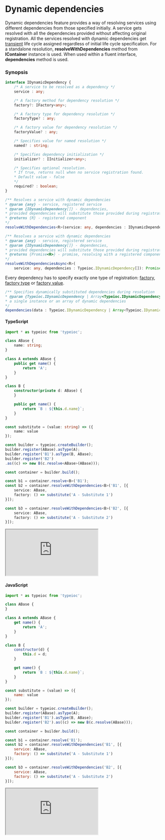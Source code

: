 # Dynamic dependencies

Dynamic dependencies feature provides a way of resolving services using different dependencies from those specified initially. A service gets resolved with all the dependencies provided without affecting original registration. All the services resolved with dynamic dependencies get [transient](../life-cycle/transient.md) life cycle assigned regardless of initial life cycle specification. For a standalone resolution, **resolveWithDependencies** method from **IContainer** instance is used. When used within a fluent interface, **dependencies** method is used.

### Synopsis

```typescript
interface IDynamicDependency {
    /* A service to be resolved as a dependency */
    service : any;

    /* A factory method for dependency resolution */
    factory?: IFactory<any>;

    /* A factory type for dependency resolution */
    factoryType? : any;

    /* A factory value for dependency resolution */
    factoryValue? : any;

    /* Specifies value for named resolution */
    named? : string;

    /* Specifies dependency initialization */
    initializer? : IInitializer<any>;

    /* Specifies optional resolution.
    * If true, returns null when no service registration found.
    * Default value - false
    */
    required? : boolean;
}

/** Resolves a service with dynamic dependencies
* @param {any} - service, registered service
* @param {IDynamicDependency[]} - dependencies,
* provided dependencies will substitute those provided during registration.
* @returns {R} - registered component
*/
resolveWithDependencies<R>(service: any, dependencies : IDynamicDependency[])

/** Resolves a service with dynamic dependencies
* @param {any} - service, registered service
* @param {IDynamicDependency[]} - dependencies,
* provided dependencies will substitute those provided during registration.
* @returns {Promise<R>} - promise, resolving with a registered component
*/
resolveWithDependenciesAsync<R>(
    service: any, dependencies : Typeioc.IDynamicDependency[]): Promise<R>;
```

Every dependency has to specify exactly one type of registration: [factory](../registration/factoy.md), [factory type](../registration/type.md) or [factory value](../registration/value.md).

```typescript
/** Specifies dynamically substituted dependencies during resolution
* @param {Typeioc.IDynamicDependency | Array<Typeioc.IDynamicDependency>} - data,
* a single instance or an array of dynamic dependencies
*/
dependencies(data : Typeioc.IDynamicDependency | Array<Typeioc.IDynamicDependency>)
```

#### TypeScript

```typescript
import * as typeioc from 'typeioc';

class ABase {
    name: string;
}

class A extends ABase {
    public get name() {
        return 'A';
    }
}

class B {
    constructor(private d: ABase) {
    }

    public get name() {
        return `B : ${this.d.name}`;
    }
}

const substitute = (value: string) => ({
    name: value
});

const builder = typeioc.createBuilder();
builder.register(ABase).asType(A);
builder.register('B1').asType(B, ABase);
builder.register('B2')
.as((c) => new B(c.resolve<ABase>(ABase)));

const container = builder.build();

const b1 = container.resolve<B>('B1');
const b2 = container.resolveWithDependencies<B>('B1', [{
    service: ABase,
    factory: () => substitute('A - Substitute 1')
}]);

const b3 = container.resolveWithDependencies<B>('B2', [{
    service: ABase,
    factory: () => substitute('A - Substitute 2')
}]);
```

<!--sec data-title="Run example" data-id="section0" data-show=true data-collapse=true ces-->

<iframe class="example" src="https://stackblitz.com/edit/tioc-dynamic-dependencies-ts?embed=1&file=index.ts">
</iframe>

<!--endsec-->


#### JavaScript

```javascript
import * as typeioc from 'typeioc';

class ABase {
}

class A extends ABase {
    get name() {
        return 'A';
    }
}

class B {
    constructor(d) {
        this.d = d;
    }

    get name() {
        return `B : ${this.d.name}`;
    }
}

const substitute = (value) => ({
    name: value
});

const builder = typeioc.createBuilder();
builder.register(ABase).asType(A);
builder.register('B1').asType(B, ABase);
builder.register('B2').as((c) => new B(c.resolve(ABase)));

const container = builder.build();

const b1 = container.resolve('B1');
const b2 = container.resolveWithDependencies('B1', [{
    service: ABase,
    factory: () => substitute('A - Substitute 1')
}]);

const b3 = container.resolveWithDependencies('B2', [{
    service: ABase,
    factory: () => substitute('A - Substitute 2')
}]);
```

<!--sec data-title="Run example" data-id="section1" data-show=true data-collapse=true ces-->

<iframe class="example" src="https://stackblitz.com/edit/tioc-dynamic-dependencies-js?embed=1&file=index.js">
</iframe>

<!--endsec-->
